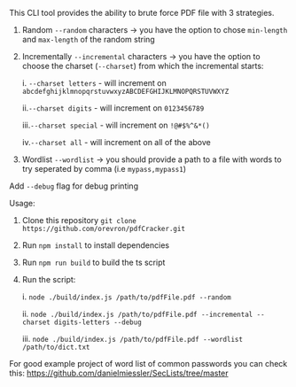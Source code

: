 This CLI tool provides the ability to brute force PDF file with 3 strategies.
1. Random `--random` characters -> you have the option to chose `min-length` and `max-length` of the random string
2. Incrementally `--incremental` characters -> you have the option to choose the charset (`--charset`) from which the incremental starts:

   i. `--charset letters` - will increment on `abcdefghijklmnopqrstuvwxyzABCDEFGHIJKLMNOPQRSTUVWXYZ`

    ii.`--charset digits` - will increment on `0123456789`

    iii.`--charset special` - will increment on `!@#$%^&*()`

    iv.`--charset all` - will increment on all of the above
3. Wordlist `--wordlist` -> you should provide a path to a file with words to try seperated by comma (i.e `mypass,mypass1`)

Add `--debug` flag for debug printing

Usage:
1. Clone this repository `git clone https://github.com/orevron/pdfCracker.git`
2. Run `npm install` to install dependencies
3. Run `npm run build` to build the ts script
4. Run the script:

   i. `node ./build/index.js /path/to/pdfFile.pdf --random`

    ii.  `node ./build/index.js /path/to/pdfFile.pdf --incremental --charset digits-letters --debug`
   
    iii. `node ./build/index.js /path/to/pdfFile.pdf --wordlist /path/to/dict.txt`

For good example project of word list of common passwords you can check this: https://github.com/danielmiessler/SecLists/tree/master